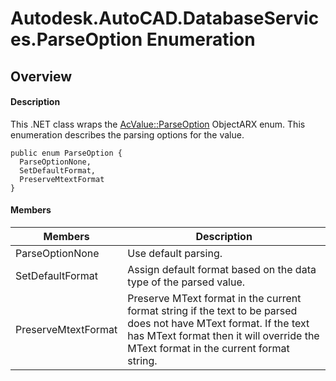 # Autodesk.AutoCAD.DatabaseServices.ParseOption Enumeration

## Overview

#### Description
This .NET class wraps the [AcValue::ParseOption](AcValue__ParseOption.md) ObjectARX enum. 
This enumeration describes the parsing options for the value.
```text
public enum ParseOption {
  ParseOptionNone,
  SetDefaultFormat,
  PreserveMtextFormat
}
```

#### Members

| Members | Description |
| --- | --- |
| ParseOptionNone | Use default parsing. |
| SetDefaultFormat | Assign default format based on the data type of the parsed value. |
| PreserveMtextFormat | Preserve MText format in the current format string if the text to be parsed does not have MText format. If the text has MText format then it will override the MText format in the current format string. |